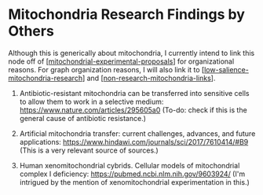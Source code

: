 # Mitochondria Research Findings by Others

Although this is generically about mitochondria, I currently intend to link this node off of [[mitochondrial-experimental-proposals]] for organizational reasons.  For graph organization reasons, I will also link it to [[low-salience-mitochondria-research]] and [[non-research-mitochondria-links]].

1.  Antibiotic-resistant mitochondria can be transferred into sensitive cells to allow them to work in a selective medium: https://www.nature.com/articles/295605a0
(To-do: check if this is the general cause of antibiotic resistance.)

2.  Artificial mitochondria transfer: current challenges, advances, and future applications: https://www.hindawi.com/journals/sci/2017/7610414/#B9
(This is a very relevant source of sources.)

3.  Human xenomitochondrial cybrids. Cellular models of mitochondrial complex I deficiency: https://pubmed.ncbi.nlm.nih.gov/9603924/
(I'm intrigued by the mention of xenomitochondrial experimentation in this.)

[//begin]: # "Autogenerated link references for markdown compatibility"
[mitochondrial-experimental-proposals]: mitochondrial-experimental-proposals "Mitochondrial Experimental Proposals"
[low-salience-mitochondria-research]: low-salience-mitochondria-research "Low Salience Mitochondria Research"
[non-research-mitochondria-links]: non-research-mitochondria-links "Non Research Mitochondria Links"
[//end]: # "Autogenerated link references"